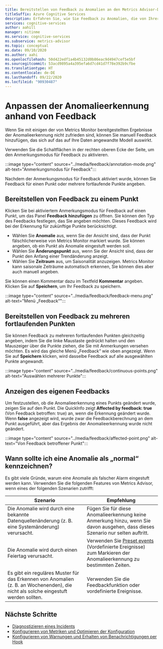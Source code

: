 ```yaml
---
title: Bereitstellen von Feedback zu Anomalien an den Metrics Advisor-Dienst
titleSuffix: Azure Cognitive Services
description: Erfahren Sie, wie Sie Feedback zu Anomalien, die von Ihrer Metrics Advisor-Instanz gefunden wurden, senden und die Ergebnisse optimieren.
services: cognitive-services
author: aahill
manager: nitinme
ms.service: cognitive-services
ms.subservice: metrics-advisor
ms.topic: conceptual
ms.date: 09/10/2020
ms.author: aahi
ms.openlocfilehash: 50d422edf1a4b45132d0b86eac9d4947cef5e5bf
ms.sourcegitcommit: 53acd9895a4a395efa6d7cd41d7f78e392b9cfbe
ms.translationtype: HT
ms.contentlocale: de-DE
ms.lasthandoff: 09/22/2020
ms.locfileid: "90930487"
---
```

# <a name="adjust-anomaly-detection-using-feedback"></a>Anpassen der Anomalieerkennung anhand von Feedback

Wenn Sie mit einigen der von Metrics Monitor bereitgestellten Ergebnisse der Anomalieerkennung nicht zufrieden sind, können Sie manuell Feedback hinzufügen, das sich auf das auf Ihre Daten angewandte Modell auswirkt. 

Verwenden Sie die Schaltflächen in der rechten oberen Ecke der Seite, um den Anmerkungsmodus für Feedback zu aktivieren.

:::image type="content" source="../media/feedback/annotation-mode.png" alt-text="Anmerkungsmodus für Feedback":::

Nachdem der Anmerkungsmodus für Feedback aktiviert wurde, können Sie Feedback für einen Punkt oder mehrere fortlaufende Punkte angeben.

## <a name="give-feedback-for-one-point"></a>Bereitstellen von Feedback zu einem Punkt 

Klicken Sie bei aktiviertem Anmerkungsmodus für Feedback auf einen Punkt, um das Panel **Feedback hinzufügen** zu öffnen. Sie können den Typ des Feedbacks festlegen, das Sie angeben möchten. Dieses Feedback wird bei der Erkennung für zukünftige Punkte berücksichtigt.  

* Wählen Sie **Anomalie** aus, wenn Sie der Ansicht sind, dass der Punkt fälschlicherweise von Metrics Monitor markiert wurde. Sie können angeben, ob ein Punkt als Anomalie eingestuft werden soll. 
* Wählen Sie **Änderungspunkt** aus, wenn Sie der Ansicht sind, dass der Punkt den Anfang einer Trendänderung anzeigt.
* Wählen Sie **Zeitraum** aus, um Saisonalität anzuzeigen. Metrics Monitor kann saisonale Zeiträume automatisch erkennen, Sie können dies aber auch manuell angeben. 

Sie können einen Kommentar dazu im Textfeld **Kommentar** angeben. Klicken Sie auf **Speichern**, um Ihr Feedback zu speichern.

:::image type="content" source="../media/feedback/feedback-menu.png" alt-text="Menü „Feedback“":::

## <a name="give-feedback-for-multiple-continuous-points"></a>Bereitstellen von Feedback zu mehreren fortlaufenden Punkten

Sie können Feedback zu mehreren fortlaufenden Punkten gleichzeitig angeben, indem Sie die linke Maustaste gedrückt halten und den Mauszeiger über die Punkte ziehen, die Sie mit Anmerkungen versehen möchten. Es wird das gleiche Menü „Feedback“ wie oben angezeigt. Wenn Sie auf **Speichern** klicken, wird dasselbe Feedback auf alle ausgewählten Punkte angewandt.

:::image type="content" source="../media/feedback/continuous-points.png" alt-text="Auswählen mehrerer Punkte":::

## <a name="how-to-view-my-feedback"></a>Anzeigen des eigenen Feedbacks

Um festzustellen, ob die Anomalieerkennung eines Punkts geändert wurde, zeigen Sie auf den Punkt. Die QuickInfo zeigt **Affected by feedback: true** (Von Feedback betroffen: true) an, wenn die Erkennung geändert wurde. Wenn **false** angezeigt wird, wurde zwar die Feedbackberechnung an dem Punkt ausgeführt, aber das Ergebnis der Anomalieerkennung wurde nicht geändert.

:::image type="content" source="../media/feedback/affected-point.png" alt-text="Von Feedback betroffener Punkt":::

## <a name="when-should-i-annotate-an-anomaly-as-normal"></a>Wann sollte ich eine Anomalie als „normal“ kennzeichnen?

Es gibt viele Gründe, warum eine Anomalie als falscher Alarm eingestuft werden kann. Verwenden Sie die folgenden Features von Metrics Advisor, wenn eines der folgenden Szenarien zutrifft:


|Szenario  |Empfehlung |
|---------|---------|
|Die Anomalie wird durch eine bekannte Datenquellenänderung (z. B. eine Systemänderung) verursacht.     | Fügen Sie für diese Anomalieerkennung keine Anmerkung hinzu, wenn Sie davon ausgehen, dass dieses Szenario nur selten auftritt.        |
|Die Anomalie wird durch einen Feiertag verursacht.     | Verwenden Sie [Preset events](configure-metrics.md#preset-events) (Vordefinierte Ereignisse) zum Markieren der Anomalieerkennung zu bestimmten Zeiten.       |
|Es gibt ein reguläres Muster für das Erkennen von Anomalien (z. B. an Wochenenden), die nicht als solche eingestuft werden sollten.      |Verwenden Sie die Feedbackfunktion oder vordefinierte Ereignisse.        |

## <a name="next-steps"></a>Nächste Schritte
- [Diagnostizieren eines Incidents](diagnose-incident.md)
- [Konfigurieren von Metriken und Optimieren der Konfiguration](configure-metrics.md)
- [Konfigurieren von Warnungen und Erhalten von Benachrichtigungen per Hook](../how-tos/alerts.md)